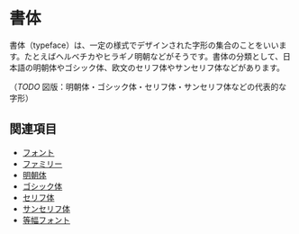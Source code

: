 # 書体

書体（typeface）は、一定の様式でデザインされた字形の集合のことをいいます。たとえばヘルベチカやヒラギノ明朝などがそうです。書体の分類として、日本語の明朝体やゴシック体、欧文のセリフ体やサンセリフ体などがあります。

（*TODO* 図版：明朝体・ゴシック体・セリフ体・サンセリフ体などの代表的な字形）

## 関連項目

- [フォント](./font.md)
- [ファミリー](./family.md)
- [明朝体](./mincho-typeface.md)
- [ゴシック体](./gothic.md)
- [セリフ体](./serif.md)
- [サンセリフ体](./sans-serif.md)
- [等幅フォント](./monospaced-font.md)
